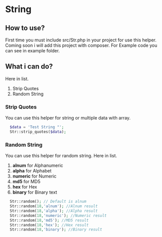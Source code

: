 # String
## How to use?
First time you must include src/Str.php in your project for use this helper. Coming soon i will add this project with composer. For Example code you can see in example folder.
## What i can do?
Here in list.
1. Strip Quotes
2. Random String
### Strip Quotes
You can use this helper for string or multiple data with array.
```php
  $data = 'Test String "';
  Str::strip_quotes($data);
```
### Random String
You can use this helper for random string.
Here in list.
1. **alnum** for Alphanumeric
2. **alpha** for Alphabet
3. **numeric** for Numeric
4. **md5** for MD5
5. **hex** for Hex
6. **binary** for Binary text

```php
  Str::random(); // Default is alnum
  Str::random(18,'alnum'); //Alnum result
  Str::random(18,'alpha'); //Alpha result
  Str::random(18,'numeric'); //Numeric result
  Str::random(18,'md5'); //MD5 result
  Str::random(18,'hex'); //Hex result
  Str::random(18,'binary'); //Binary result
```
